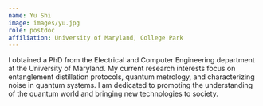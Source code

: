 ```yaml
---
name: Yu Shi
image: images/yu.jpg
role: postdoc
affiliation: University of Maryland, College Park
---
```


I obtained a PhD from the Electrical and Computer Engineering department at the University of Maryland. My current research interests focus on entanglement distillation protocols, quantum metrology, and characterizing noise in quantum systems. I am dedicated to promoting the understanding of the quantum world and bringing new technologies to society.